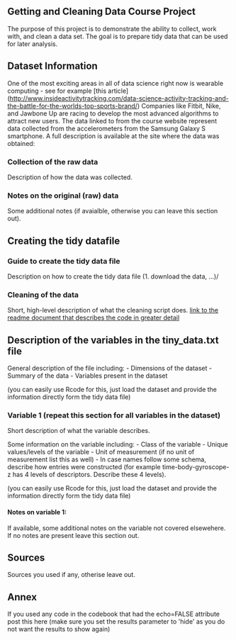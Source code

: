 Getting and Cleaning Data Course Project
----------------------------------------

The purpose of this project is to demonstrate the ability to collect, work with, and clean a data set. The goal is to prepare tidy data that can be used for later analysis.

Dataset Information
-------------------

One of the most exciting areas in all of data science right now is wearable computing - see for example \[this article\] (<http://www.insideactivitytracking.com/data-science-activity-tracking-and-the-battle-for-the-worlds-top-sports-brand/>) Companies like Fitbit, Nike, and Jawbone Up are racing to develop the most advanced algorithms to attract new users. The data linked to from the course website represent data collected from the accelerometers from the Samsung Galaxy S smartphone. A full description is available at the site where the data was obtained:

### Collection of the raw data

Description of how the data was collected.

### Notes on the original (raw) data

Some additional notes (if avaialble, otherwise you can leave this section out).

Creating the tidy datafile
--------------------------

### Guide to create the tidy data file

Description on how to create the tidy data file (1. download the data, ...)/

### Cleaning of the data

Short, high-level description of what the cleaning script does. [link to the readme document that describes the code in greater detail]()

Description of the variables in the tiny\_data.txt file
-------------------------------------------------------

General description of the file including: - Dimensions of the dataset - Summary of the data - Variables present in the dataset

(you can easily use Rcode for this, just load the dataset and provide the information directly form the tidy data file)

### Variable 1 (repeat this section for all variables in the dataset)

Short description of what the variable describes.

Some information on the variable including: - Class of the variable - Unique values/levels of the variable - Unit of measurement (if no unit of measurement list this as well) - In case names follow some schema, describe how entries were constructed (for example time-body-gyroscope-z has 4 levels of descriptors. Describe these 4 levels).

(you can easily use Rcode for this, just load the dataset and provide the information directly form the tidy data file)

#### Notes on variable 1:

If available, some additional notes on the variable not covered elsewehere. If no notes are present leave this section out.

Sources
-------

Sources you used if any, otherise leave out.

Annex
-----

If you used any code in the codebook that had the echo=FALSE attribute post this here (make sure you set the results parameter to 'hide' as you do not want the results to show again)
